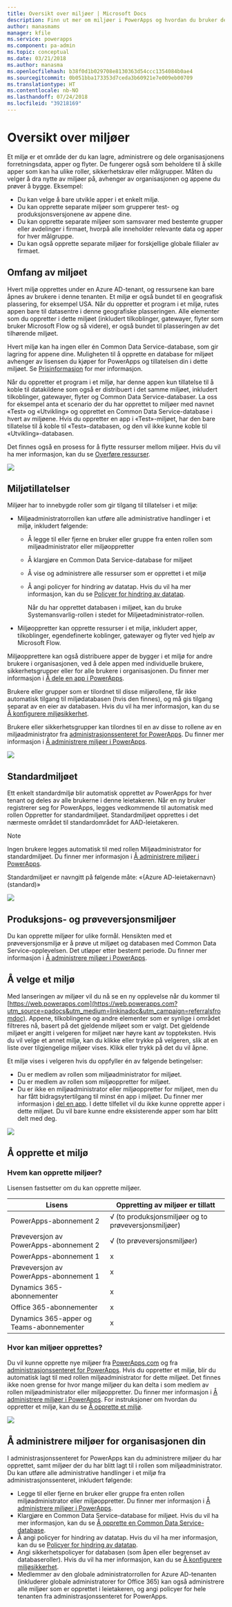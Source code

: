 ```yaml
---
title: Oversikt over miljøer | Microsoft Docs
description: Finn ut mer om miljøer i PowerApps og hvordan du bruker dem
author: manasmams
manager: kfile
ms.service: powerapps
ms.component: pa-admin
ms.topic: conceptual
ms.date: 03/21/2018
ms.author: manasma
ms.openlocfilehash: b38f0d1b029708e8130363d54ccc1354084b0ae4
ms.sourcegitcommit: 0b051bba173353d7ceda3b60921e7e009eb00709
ms.translationtype: HT
ms.contentlocale: nb-NO
ms.lasthandoff: 07/24/2018
ms.locfileid: "39218169"
---
```

# <a name="environments-overview"></a>Oversikt over miljøer
Et miljø er et område der du kan lagre, administrere og dele organisasjonens forretningsdata, apper og flyter. De fungerer også som beholdere til å skille apper som kan ha ulike roller, sikkerhetskrav eller målgrupper. Måten du velger å dra nytte av miljøer på, avhenger av organisasjonen og appene du prøver å bygge. Eksempel:

* Du kan velge å bare utvikle apper i et enkelt miljø.
* Du kan opprette separate miljøer som grupperer test- og produksjonsversjonene av appene dine.
* Du kan opprette separate miljøer som samsvarer med bestemte grupper eller avdelinger i firmaet, hvorpå alle inneholder relevante data og apper for hver målgruppe.
* Du kan også opprette separate miljøer for forskjellige globale filialer av firmaet.  

## <a name="environment-scope"></a>Omfang av miljøet
Hvert miljø opprettes under en Azure AD-tenant, og ressursene kan bare åpnes av brukere i denne tenanten. Et miljø er også bundet til en geografisk plassering, for eksempel USA. Når du oppretter et program i et miljø, rutes appen bare til datasentre i denne geografiske plasseringen. Alle elementer som du oppretter i dette miljøet (inkludert tilkoblinger, gatewayer, flyter som bruker Microsoft Flow og så videre), er også bundet til plasseringen av det tilhørende miljøet.

Hvert miljø kan ha ingen eller én Common Data Service-database, som gir lagring for appene dine. Muligheten til å opprette en database for miljøet avhenger av lisensen du kjøper for PowerApps og tillatelsen din i dette miljøet. Se [Prisinformasjon](pricing-billing-skus.md) for mer informasjon.

Når du oppretter et program i et miljø, har denne appen kun tillatelse til å koble til datakildene som også er distribuert i det samme miljøet, inkludert tilkoblinger, gatewayer, flyter og Common Data Service-databaser.  La oss for eksempel anta et scenario der du har opprettet to miljøer med navnet «Test» og «Utvikling» og opprettet en Common Data Service-database i hvert av miljøene. Hvis du oppretter en app i «Test»-miljøet, har den bare tillatelse til å koble til «Test»-databasen, og den vil ikke kunne koble til «Utvikling»-databasen.

Det finnes også en prosess for å flytte ressurser mellom miljøer. Hvis du vil ha mer informasjon, kan du se [Overføre ressurser](environment-and-tenant-migration.md).

![](./media/environments-overview/Environments.png)

## <a name="environment-permissions"></a>Miljøtillatelser
Miljøer har to innebygde roller som gir tilgang til tillatelser i et miljø:

* Miljøadministratorrollen kan utføre alle administrative handlinger i et miljø, inkludert følgende:

  * Å legge til eller fjerne en bruker eller gruppe fra enten rollen som miljøadministrator eller miljøoppretter

  * Å klargjøre en Common Data Service-database for miljøet

  * Å vise og administrere alle ressurser som er opprettet i et miljø

  * Å angi policyer for hindring av datatap. Hvis du vil ha mer informasjon, kan du se [Policyer for hindring av datatap](prevent-data-loss.md).

    Når du har opprettet databasen i miljøet, kan du bruke Systemansvarlig-rollen i stedet for Miljøetadministrator-rollen.

* Miljøoppretter kan opprette ressurser i et miljø, inkludert apper, tilkoblinger, egendefinerte koblinger, gatewayer og flyter ved hjelp av Microsoft Flow.

Miljøopprettere kan også distribuere apper de bygger i et miljø for andre brukere i organisasjonen, ved å dele appen med individuelle brukere, sikkerhetsgrupper eller for alle brukere i organisasjonen. Du finner mer informasjon i [Å dele en app i PowerApps](../maker/canvas-apps/share-app.md).

Brukere eller grupper som er tilordnet til disse miljørollene, får ikke automatisk tilgang til miljødatabasen (hvis den finnes), og må gis tilgang separat av en eier av databasen. Hvis du vil ha mer informasjon, kan du se [Å konfigurere miljøsikkerhet](database-security.md).

Brukere eller sikkerhetsgrupper kan tilordnes til en av disse to rollene av en miljøadministrator fra [administrasjonssenteret for PowerApps][1]. Du finner mer informasjon i [Å administrere miljøer i PowerApps](environments-administration.md).

![](./media/environments-overview/EnvironmentRoles.png)

## <a name="the-default-environment"></a>Standardmiljøet
Ett enkelt standardmiljø blir automatisk opprettet av PowerApps for hver tenant og deles av alle brukerne i denne leietakeren. Når en ny bruker registrerer seg for PowerApps, legges vedkommende til automatisk med rollen Oppretter for standardmiljøet. Standardmiljøet opprettes i det nærmeste området til standardområdet for AAD-leietakeren.

> [!NOTE]
> Ingen brukere legges automatisk til med rollen Miljøadministrator for standardmiljøet. Du finner mer informasjon i [Å administrere miljøer i PowerApps](environments-administration.md).
>
>

Standardmiljøet er navngitt på følgende måte: «{Azure AD-leietakernavn} (standard)»

![](./media/environments-overview/DefaultEnvironment.png)

## <a name="production-and-trial-environments"></a>Produksjons- og prøveversjonsmiljøer
Du kan opprette miljøer for ulike formål. Hensikten med et prøveversjonsmiljø er å prøve ut miljøet og databasen med Common Data Service-opplevelsen. Det utløper etter bestemt periode. Du finner mer informasjon i [Å administrere miljøer i PowerApps](environments-administration.md).

## <a name="choosing-an-environment"></a>Å velge et miljø
Med lanseringen av miljøer vil du nå se en ny opplevelse når du kommer til [https://web.powerapps.com](https://web.powerapps.com?utm_source=padocs&utm_medium=linkinadoc&utm_campaign=referralsfromdoc).  Appene, tilkoblingene og andre elementer som er synlige i området filtreres nå, basert på det gjeldende miljøet som er valgt.  Det gjeldende miljøet er angitt i velgeren for miljøet nær høyre kant av toppteksten. Hvis du vil velge et annet miljø, kan du klikke eller trykke på velgeren, slik at en liste over tilgjengelige miljøer vises. Klikk eller trykk på det du vil åpne.

Et miljø vises i velgeren hvis du oppfyller én av følgende betingelser:

* Du er medlem av rollen som miljøadministrator for miljøet.
* Du er medlem av rollen som miljøoppretter for miljøet.
* Du er ikke en miljøadministrator eller miljøoppretter for miljøet, men du har fått bidragsytertilgang til minst én app i miljøet. Du finner mer informasjon i [del en app](../maker/canvas-apps/share-app.md). I dette tilfellet vil du ikke kunne opprette apper i dette miljøet. Du vil bare kunne endre eksisterende apper som har blitt delt med deg.

![](./media/environments-overview/EnvironmentPicker.png)

## <a name="creating-an-environment"></a>Å opprette et miljø
### <a name="who-can-create-environments"></a>Hvem kan opprette miljøer?
Lisensen fastsetter om du kan opprette miljøer.

| Lisens | Oppretting av miljøer er tillatt |
| --- | --- |
| PowerApps-abonnement 2 |√ (to produksjonsmiljøer og to prøveversjonsmiljøer)|
| Prøveversjon av PowerApps-abonnement 2 |√ (to prøveversjonsmiljøer)|
| PowerApps-abonnement 1 |x |
| Prøveversjon av PowerApps-abonnement 1 |x |
| Dynamics 365-abonnementer |x |
| Office 365-abonnementer |x |
| Dynamics 365-apper og Teams-abonnementer |x |


### <a name="where-can-environments-be-created"></a>Hvor kan miljøer opprettes?
Du vil kunne opprette nye miljøer fra [PowerApps.com][2] og fra [administrasjonssenteret for PowerApps][1]. Hvis du oppretter et miljø, blir du automatisk lagt til med rollen miljøadministrator for dette miljøet. Det finnes ikke noen grense for hvor mange miljøer du kan delta i som medlem av rollen miljøadministrator eller miljøoppretter. Du finner mer informasjon i [Å administrere miljøer i PowerApps](environments-administration.md). For instruksjoner om hvordan du oppretter et miljø, kan du se [Å opprette et miljø](create-environment.md).

![](./media/environments-overview/CreateEnvironmentDialog-New.png)


## <a name="managing-environments-for-your-organization"></a>Å administrere miljøer for organisasjonen din
I administrasjonssenteret for PowerApps kan du administrere miljøer du har opprettet, samt miljøer der du har blitt lagt til i rollen som miljøadministrator. Du kan utføre alle administrative handlinger i et miljø fra administrasjonssenteret, inkludert følgende:

* Legge til eller fjerne en bruker eller gruppe fra enten rollen miljøadministrator eller miljøoppretter.  Du finner mer informasjon i [Å administrere miljøer i PowerApps](environments-administration.md).
* Klargjøre en Common Data Service-database for miljøet. Hvis du vil ha mer informasjon, kan du se [Å opprette en Common Data Service-database](create-database.md).
* Å angi policyer for hindring av datatap. Hvis du vil ha mer informasjon, kan du se [Policyer for hindring av datatap](prevent-data-loss.md).
* Angi sikkerhetspolicyer for databasen (som åpen eller begrenset av databaseroller). Hvis du vil ha mer informasjon, kan du se [Å konfigurere miljøsikkerhet](database-security.md).
* Medlemmer av den globale administratorrollen for Azure AD-tenanten (inkluderer globale administratorer for Office 365) kan også administrere alle miljøer som er opprettet i leietakeren, og angi policyer for hele tenanten fra administrasjonssenteret for PowerApps.

<!--Reference links in article-->
[1]: https://admin.powerapps.com
[2]: https://web.powerapps.com
[3]: https://aka.ms/cdspreviewtoga
